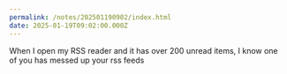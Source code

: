 ```yaml
---
permalink: /notes/202501190902/index.html
date: 2025-01-19T09:02:00.000Z
---
```


When I open my RSS reader and it has over 200 unread items, I know one of you has messed up your rss feeds